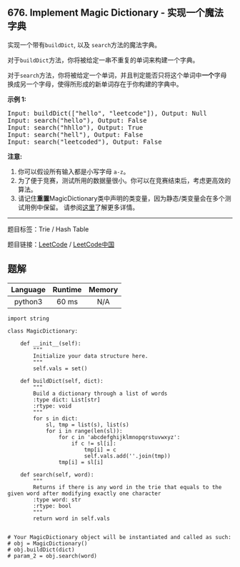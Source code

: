## 676. Implement Magic Dictionary - 实现一个魔法字典

<!--If you want to use the English description, use `question.content` instead-->

<p>实现一个带有<code>buildDict</code>, 以及&nbsp;<code>search</code>方法的魔法字典。</p>

<p>对于<code>buildDict</code>方法，你将被给定一串不重复的单词来构建一个字典。</p>

<p>对于<code>search</code>方法，你将被给定一个单词，并且判定能否只将这个单词中<strong>一个</strong>字母换成另一个字母，使得所形成的新单词存在于你构建的字典中。</p>

<p><strong>示例 1:</strong></p>

<pre>
Input: buildDict([&quot;hello&quot;, &quot;leetcode&quot;]), Output: Null
Input: search(&quot;hello&quot;), Output: False
Input: search(&quot;hhllo&quot;), Output: True
Input: search(&quot;hell&quot;), Output: False
Input: search(&quot;leetcoded&quot;), Output: False
</pre>

<p><strong>注意:</strong></p>

<ol>
	<li>你可以假设所有输入都是小写字母&nbsp;<code>a-z</code>。</li>
	<li>为了便于竞赛，测试所用的数据量很小。你可以在竞赛结束后，考虑更高效的算法。</li>
	<li>请记住<strong>重置</strong>MagicDictionary类中声明的类变量，因为静态/类变量会在多个测试用例中保留。 请参阅<a href="http://leetcode.com/faq/#different-output">这里</a>了解更多详情。</li>
</ol>



-----

题目标签：Trie / Hash Table

题目链接：[LeetCode](https://leetcode.com/problems/implement-magic-dictionary/description/)  /  [LeetCode中国](https://leetcode-cn.com/problems/implement-magic-dictionary/description/)

## 题解



| Language | Runtime | Memory |
|:---:|:---:|:---:|
| python3  | 60  ms | N/A |

```python3
import string

class MagicDictionary:

    def __init__(self):
        """
        Initialize your data structure here.
        """
        self.vals = set()

    def buildDict(self, dict):
        """
        Build a dictionary through a list of words
        :type dict: List[str]
        :rtype: void
        """
        for s in dict:
            sl, tmp = list(s), list(s)
            for i in range(len(sl)):
                for c in 'abcdefghijklmnopqrstuvwxyz':
                    if c != sl[i]:
                        tmp[i] = c
                        self.vals.add(''.join(tmp))
                tmp[i] = sl[i]

    def search(self, word):
        """
        Returns if there is any word in the trie that equals to the given word after modifying exactly one character
        :type word: str
        :rtype: bool
        """
        return word in self.vals


# Your MagicDictionary object will be instantiated and called as such:
# obj = MagicDictionary()
# obj.buildDict(dict)
# param_2 = obj.search(word)
```
